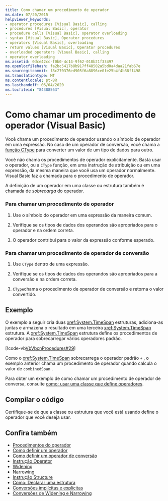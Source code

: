 ```yaml
---
title: Como chamar um procedimento de operador
ms.date: 07/20/2015
helpviewer_keywords:
- operator procedures [Visual Basic], calling
- procedures [Visual Basic], operator
- procedure calls [Visual Basic], operator overloading
- syntax [Visual Basic], Operator procedures
- operators [Visual Basic], overloading
- return values [Visual Basic], Operator procedures
- overloaded operators [Visual Basic], calling
- operator overloading
ms.assetid: 0dce42cc-f0b0-4c14-9f62-018b21f33497
ms.openlocfilehash: fa2bc5417b8b917ff48502a5bd0a4daa21fab67e
ms.sourcegitcommit: f8c270376ed905f6a8896ce0fe25b4f4b38ff498
ms.translationtype: MT
ms.contentlocale: pt-BR
ms.lasthandoff: 06/04/2020
ms.locfileid: "84388563"
---
```

# <a name="how-to-call-an-operator-procedure-visual-basic"></a>Como chamar um procedimento de operador (Visual Basic)
Você chama um procedimento de operador usando o símbolo de operador em uma expressão. No caso de um operador de conversão, você chama a [função CType](../../../language-reference/functions/ctype-function.md) para converter um valor de um tipo de dados para outro.  
  
 Você não chama os procedimentos de operador explicitamente. Basta usar o operador, ou a `CType` função, em uma instrução de atribuição ou em uma expressão, da mesma maneira que você usa um operador normalmente. Visual Basic faz a chamada para o procedimento de operador.  
  
 A definição de um operador em uma classe ou estrutura também é chamada de *sobrecarga* do operador.  
  
### <a name="to-call-an-operator-procedure"></a>Para chamar um procedimento de operador  
  
1. Use o símbolo do operador em uma expressão da maneira comum.  
  
2. Verifique se os tipos de dados dos operandos são apropriados para o operador e na ordem correta.  
  
3. O operador contribui para o valor da expressão conforme esperado.  
  
### <a name="to-call-a-conversion-operator-procedure"></a>Para chamar um procedimento de operador de conversão  
  
1. Use `CType` dentro de uma expressão.  
  
2. Verifique se os tipos de dados dos operandos são apropriados para a conversão e na ordem correta.  
  
3. `CType`chama o procedimento de operador de conversão e retorna o valor convertido.  
  
## <a name="example"></a>Exemplo  
 O exemplo a seguir cria duas <xref:System.TimeSpan> estruturas, adiciona-as juntas e armazena o resultado em uma terceira <xref:System.TimeSpan> estrutura. A <xref:System.TimeSpan> estrutura define os procedimentos de operador para sobrecarregar vários operadores padrão.  
  
 [!code-vb[VbVbcnProcedures#29](~/samples/snippets/visualbasic/VS_Snippets_VBCSharp/VbVbcnProcedures/VB/Class1.vb#29)]  
  
 Como o <xref:System.TimeSpan> sobrecarrega o operador padrão `+` , o exemplo anterior chama um procedimento de operador quando calcula o valor de `combinedSpan` .  
  
 Para obter um exemplo de como chamar um procedimento de operador de conversa, consulte [como: usar uma classe que define operadores](./how-to-use-a-class-that-defines-operators.md).  
  
## <a name="compile-the-code"></a>Compilar o código  
 Certifique-se de que a classe ou estrutura que você está usando define o operador que você deseja usar.  
  
## <a name="see-also"></a>Confira também

- [Procedimentos do operador](./operator-procedures.md)
- [Como definir um operador](./how-to-define-an-operator.md)
- [Como definir um operador de conversão](./how-to-define-a-conversion-operator.md)
- [Instrução Operator](../../../language-reference/statements/operator-statement.md)
- [Widening](../../../language-reference/modifiers/widening.md)
- [Narrowing](../../../language-reference/modifiers/narrowing.md)
- [Instrução Structure](../../../language-reference/statements/structure-statement.md)
- [Como: Declarar uma estrutura](../data-types/how-to-declare-a-structure.md)
- [Conversões implícitas e explícitas](../data-types/implicit-and-explicit-conversions.md)
- [Conversões de Widening e Narrowing](../data-types/widening-and-narrowing-conversions.md)
